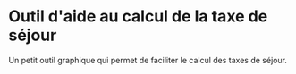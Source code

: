# Outil d'aide au calcul de la taxe de séjour
Un petit outil graphique qui permet de faciliter le calcul des taxes de séjour.
